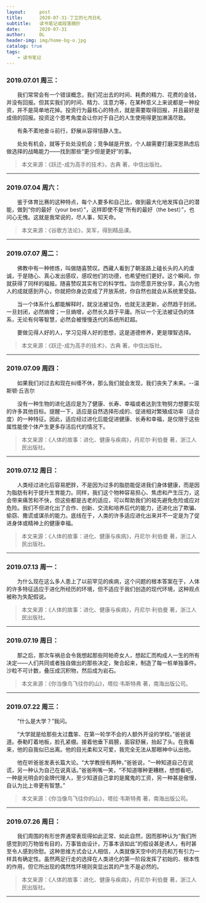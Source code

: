 ```yaml
---
layout:     post
title:      2020-07-31-丁立的七月日札
subtitle:   读书笔记或段落摘抄
date:       2020-07-31
author:     DL
header-img: img/home-bg-o.jpg
catalog: true
tags:
    - 读书笔记
---
```


### 2019.07.01 周三：

&emsp;&emsp;我们常常会有一个错误概念，我们花出去的时间、耗费的精力、花费的金钱，并没有回报。但其实我们的时间、精力、注意力等，在某种意义上来说都是一种投资，并不是简单地花掉。投资行为最核心的特点，就是需要取得回报，并且最好是成倍的回报。投资这个思考角度会让你对于自己的人生使用得更加淋漓尽致。

&emsp;&emsp;有条不紊地奋斗前行，舒展从容得恬静人生。

&emsp;&emsp;处处有机会，就等于处处没机会；竞争越是开放，个人越需要打磨深思熟虑后做选择的战略能力——找到那些“更少但是更好”的事。

> 本文来源：《跃迁-成为高手的技术》，古典 著，中信出版社。

---

### 2019.07.04 周六：

&emsp;&emsp;鉴于体育比赛的这种特点，每个人要多和自己比，做到最大化地发挥自己的潜能，做到“你的最好（your best）”，这样即使不是“所有的最好（the best）”，也问心无愧。这就是我常说的，尽人事，知天命。

> 本文来源：《谷歌方法论》，吴军，得到精品课。

---

### 2019.07.07 周二：

&emsp;&emsp;佛教中有一种修炼，叫做随喜赞叹。西藏人看到了朝圣路上磕长头的人的虔诚，于是随心、真心发出感叹，感叹他们的功德，也希望他们更好。这个瞬间，你就获得了同样的福报。随喜赞叹其实有它的科学性。当你愿意开放分享，真心为他人的成就感到开心，你就把你身边变成了开放系统，你自然也就会从系统里受益。

&emsp;&emsp;当一个体系什么都能解释时，就没法被证伪，也就无法更新，必然趋于封闭。一旦封闭，必然熵增；一旦熵增，必然长久趋于平庸。所以一个无法被证伪的体系，无论有何等智慧，必然会被慢慢迭代的系统所赶超。

&emsp;&emsp;要做见得人好的人，学习见得人好的思想，这是道德修养，更是理智选择。

> 本文来源：《跃迁-成为高手的技术》，古典 著，中信出版社。

---

### 2019.07.09 周四：

&emsp;&emsp;如果我们对过去和现在纠缠不休，那么我们就会发现，我们丧失了未来。--温斯顿·丘吉尔

&emsp;&emsp;没有一种生物的进化适应是为了健康、长寿、幸福或者达到生物努力想要实现的许多其他目标。提醒一下，适应是自然选择形成的、促进相对繁殖成功率（适合度）的一种特征。因此，适应经过进化后能促进健康、长寿和幸福，是仅限于这些属性能使个体产生更多存活后代的情况下。

> 本文来源：《人体的故事：进化、健康与疾病》，丹尼尔·利伯曼 著，浙江人民出版社。

---

### 2019.07.12 周日：

&emsp;&emsp;人类经过进化后容易肥胖，不是因为过多的脂肪能促进我们身体健康，而是因为脂肪有利于提升生育能力。同样，我们这个物种容易担心、焦虑和产生压力，这会带来痛苦和不快，但这些都是古老的适应，可以帮助我们的祖先避免危险或应对危险。我们不但进化出了合作、创新、交流和培养后代的能力，还进化出了欺骗、偷窃、撒谎或谋杀的能力。底线在于，人类的许多适应进化出来并不一定是为了促进身体或精神上的健康幸福。

> 本文来源：《人体的故事：进化、健康与疾病》，丹尼尔·利伯曼 著，浙江人民出版社。

---

### 2019.07.13 周一：

&emsp;&emsp;为什么现在这么多人患上了以前罕见的疾病，这个问题的根本答案在于，人体的许多特征适应于进化所经历的环境，但不适应于我们创造的现代环境，这种观点被称为失配假说。

> 本文来源：《人体的故事：进化、健康与疾病》，丹尼尔·利伯曼 著，浙江人民出版社。

---

### 2019.07.19 周日：

&emsp;&emsp;那之后，那次车祸总会令我想起那些阿帕奇女人，想起汇而构成人一生的所有决定——人们共同或者独自做出的那些决定，聚合起来，制造了每一桩单独事件。沙粒不可计数，叠压成沉积物，然后成为岩石。

> 本文来源：《你当像鸟飞往你的山》，塔拉·韦斯特弗 著，南海出版公司。

---

### 2019.07.22 周三：

&emsp;&emsp;“什么是大学？”我问。

&emsp;&emsp;“大学就是给那些太过蠢笨、在第一轮学不会的人额外开设的学校。”爸爸说道。泰勒盯着地板，脸孔紧绷。接着他垂下肩膀，面容舒展，抬起了头。在我看来，他的自我似已出离。他的目光柔和又可爱，我完全无法从那眼神中认出他。

&emsp;&emsp;他在听爸爸发表长篇大论。“大学教授有两种，”爸爸说，“一种知道自己在说谎，另一种认为自己在说真话。”爸爸咧嘴一笑，“不知道哪种更糟糕，想想看吧，一种是光明会的金牌代理人，至少知道自己拿的是魔鬼的工资，另一种甚是傲慢，自认为比上帝更有智慧。”

> 本文来源：《你当像鸟飞往你的山》，塔拉·韦斯特弗 著，南海出版公司。

---


### 2019.07.26 周日：

&emsp;&emsp;我们周围的有形世界通常表现得如此正常、如此自然，因而那种认为“我们所感觉到的万物皆有目的，万事皆由设计，万事本该如此”的假设甚是诱人，有时甚至令人感到欣慰。这种思维方式会让人相信，人类就像天空中的月亮和万有引力一样具有确定性。虽然两足行走的选择在人类进化的第一阶段发挥了初始的、根本性的作用，但它所出现的偶然性环境则突显出其的产生不是必然的。

> 本文来源：《人体的故事：进化、健康与疾病》，丹尼尔·利伯曼 著，浙江人民出版社。

---
